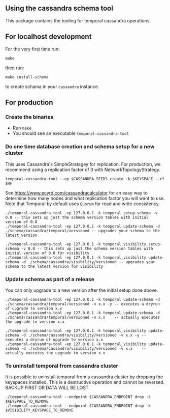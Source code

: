 ## Using the cassandra schema tool
This package contains the tooling for temporal cassandra operations.

## For localhost development
For the very first time run:
``` 
make
```

then run:
``` 
make install-schema
```
to create schama in your `cassandra` instance.

## For production

### Create the binaries
- Run `make`
- You should see an executable `temporal-cassandra-tool`

### Do one time database creation and schema setup for a new cluster
This uses Cassandra's SimpleStratagey for replication. For production, we recommend using a replication factor of 3 with NetworkTopologyStrategy.

```
temporal-cassandra-tool --ep $CASSANDRA_SEEDS create -k $KEYSPACE --rf $RF
```

See https://www.ecyrd.com/cassandracalculator for an easy way to determine how many nodes and what replication factor you will want to use.  Note that Temporal by default uses `Quorum` for read and write consistency.

```
./temporal-cassandra-tool -ep 127.0.0.1 -k temporal setup-schema -v 0.0 -- this sets up just the schema version tables with initial version of 0.0
./temporal-cassandra-tool -ep 127.0.0.1 -k temporal update-schema -d ./schema/cassandra/temporal/versioned -- upgrades your schema to the latest version

./temporal-cassandra-tool -ep 127.0.0.1 -k temporal_visibility setup-schema -v 0.0 -- this sets up just the schema version tables with initial version of 0.0 for visibility
./temporal-cassandra-tool -ep 127.0.0.1 -k temporal_visibility update-schema -d ./schema/cassandra/visibility/versioned -- upgrades your schema to the latest version for visibility
```

### Update schema as part of a release
You can only upgrade to a new version after the initial setup done above.

```
./temporal-cassandra-tool -ep 127.0.0.1 -k temporal update-schema -d ./schema/cassandra/temporal/versioned -v x.x -y -- executes a dryrun of upgrade to version x.x
./temporal-cassandra-tool -ep 127.0.0.1 -k temporal update-schema -d ./schema/cassandra/temporal/versioned -v x.x    -- actually executes the upgrade to version x.x

./temporal-cassandra-tool -ep 127.0.0.1 -k temporal_visibility update-schema -d ./schema/cassandra/visibility/versioned -v x.x -y -- executes a dryrun of upgrade to version x.x
./temporal-cassandra-tool -ep 127.0.0.1 -k temporal_visibility update-schema -d ./schema/cassandra/visibility/versioned -v x.x    -- actually executes the upgrade to version x.x
```

### To uninstall temporal from cassandra cluster
It is possible to uninstall temporal from a cassandra cluster by dropping the keyspaces installed. This is a destructive operation and cannot be reversed. BACKUP FIRST OR DATA WILL BE LOST.

```
./temporal-cassandra-tool --endpoint $CASSANDRA_ENDPOINT drop -k $KEYSPACE_TO_REMOVE
./temporal-cassandra-tool --endpoint $CASSANDRA_ENDPOINT drop -k $VISIBILITY_KEYSPACE_TO_REMOVE
```
